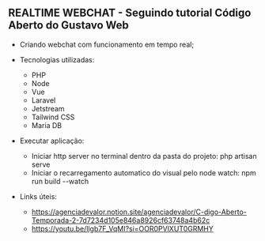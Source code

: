 ## REALTIME WEBCHAT - Seguindo tutorial Código Aberto do Gustavo Web

- Criando webchat com funcionamento em tempo real;

* Tecnologias utilizadas:
    - PHP
    - Node
    - Vue
    - Laravel
    - Jetstream
    - Tailwind CSS
    - Maria DB

* Executar aplicação:
    - Iniciar http server no terminal dentro da pasta do projeto: php artisan serve
    - Iniciar o recarregamento automatico do visual pelo node watch: npm run build --watch

* Links úteis:
    - https://agenciadevalor.notion.site/agenciadevalor/C-digo-Aberto-Temporada-2-7d7234d105e846a8926cf63748a4b62c
    - https://youtu.be/llgb7F_VqMI?si=OOR0PVlXUT0GRMHY
